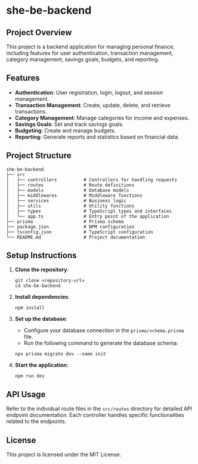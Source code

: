 # she-be-backend

## Project Overview
This project is a backend application for managing personal finance, including features for user authentication, transaction management, category management, savings goals, budgets, and reporting.

## Features
- **Authentication**: User registration, login, logout, and session management.
- **Transaction Management**: Create, update, delete, and retrieve transactions.
- **Category Management**: Manage categories for income and expenses.
- **Savings Goals**: Set and track savings goals.
- **Budgeting**: Create and manage budgets.
- **Reporting**: Generate reports and statistics based on financial data.

## Project Structure
```
she-be-backend
├── src
│   ├── controllers          # Controllers for handling requests
│   ├── routes               # Route definitions
│   ├── models               # Database models
│   ├── middlewares          # Middleware functions
│   ├── services             # Business logic
│   ├── utils                # Utility functions
│   ├── types                # TypeScript types and interfaces
│   └── app.ts               # Entry point of the application
├── prisma                   # Prisma schema
├── package.json             # NPM configuration
├── tsconfig.json            # TypeScript configuration
└── README.md                # Project documentation
```

## Setup Instructions
1. **Clone the repository**:
   ```
   git clone <repository-url>
   cd she-be-backend
   ```

2. **Install dependencies**:
   ```
   npm install
   ```

3. **Set up the database**:
   - Configure your database connection in the `prisma/schema.prisma` file.
   - Run the following command to generate the database schema:
   ```
   npx prisma migrate dev --name init
   ```

4. **Start the application**:
   ```
   npm run dev
   ```

## API Usage
Refer to the individual route files in the `src/routes` directory for detailed API endpoint documentation. Each controller handles specific functionalities related to the endpoints.

## License
This project is licensed under the MIT License.